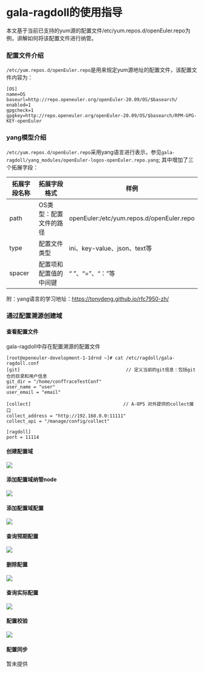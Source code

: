 gala-ragdoll的使用指导
============================

本文基于当前已支持的yum源的配置文件/etc/yum.repos.d/openEuler.repo为例，讲解如何将该配置文件进行纳管。

### 配置文件介绍

```/etc/yum.repos.d/openEuler.repo```是用来规定yum源地址的配置文件，该配置文件内容为：

```
[OS]
name=OS
baseurl=http://repo.openeuler.org/openEuler-20.09/OS/$basearch/
enabled=1
gpgcheck=1
gpgkey=http://repo.openeuler.org/openEuler-20.09/OS/$basearch/RPM-GPG-KEY-openEuler
```

### yang模型介绍

`/etc/yum.repos.d/openEuler.repo`采用yang语言进行表示，参见`gala-ragdoll/yang_modules/openEuler-logos-openEuler.repo.yang`;
其中增加了三个拓展字段：

| 拓展字段名称 | 拓展字段格式           | 样例                                      |
| ------------ | ---------------------- | ----------------------------------------- |
| path         | OS类型：配置文件的路径 | openEuler:/etc/yum.repos.d/openEuler.repo |
| type         | 配置文件类型           | ini、key-value、json、text等              |
| spacer       | 配置项和配置值的中间键 | “ ”、“=”、“：”等                          |

附：yang语言的学习地址：https://tonydeng.github.io/rfc7950-zh/

### 通过配置溯源创建域

#### 查看配置文件

gala-ragdoll中存在配置溯源的配置文件

```
[root@openeuler-development-1-1drnd ~]# cat /etc/ragdoll/gala-ragdoll.conf
[git]                                       // 定义当前的git信息：包括git仓的目录和用户信息
git_dir = "/home/confTraceTestConf" 
user_name = "user"
user_email = "email"

[collect]                                  // A-OPS 对外提供的collect接口
collect_address = "http://192.168.0.0:11111"
collect_api = "/manage/config/collect"

[ragdoll]
port = 11114

```

#### 创建配置域


![](./figures/chuangjianyewuyu.png)



#### 添加配置域纳管node

![](./figures/tianjianode.png)



#### 添加配置域配置


![](./figures/xinzengpeizhi.png)

#### 查询预期配置


![](./figures/chakanyuqi.png)

#### 删除配置

![](./figures/shanchupeizhi.png)

#### 查询实际配置

![](./figures/chaxunshijipeizhi.png)



#### 配置校验


![](./figures/zhuangtaichaxun.png)



#### 配置同步

暂未提供
